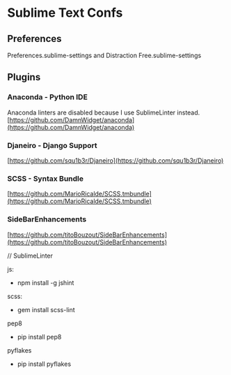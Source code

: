 # Sublime Text Confs

## Preferences
Preferences.sublime-settings and Distraction Free.sublime-settings

## Plugins

### Anaconda - Python IDE
Anaconda linters are disabled because I use SublimeLinter instead.
[https://github.com/DamnWidget/anaconda](https://github.com/DamnWidget/anaconda)

### Djaneiro - Django Support
[https://github.com/squ1b3r/Djaneiro](https://github.com/squ1b3r/Djaneiro)

### SCSS - Syntax Bundle
[https://github.com/MarioRicalde/SCSS.tmbundle](https://github.com/MarioRicalde/SCSS.tmbundle)

### SideBarEnhancements
[https://github.com/titoBouzout/SideBarEnhancements](https://github.com/titoBouzout/SideBarEnhancements)

// SublimeLinter

js:
- npm install -g jshint

scss:
- gem install scss-lint

pep8
- pip install pep8

pyflakes
- pip install pyflakes
